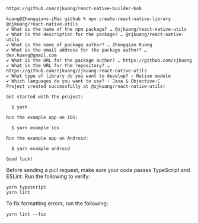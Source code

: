 `https://github.com/zjkuang/react-native-builder-bob`

```
kuang@Zhengqians-iMac github % npx create-react-native-library @zjkuang/react-native-utils
✔ What is the name of the npm package? … @zjkuang/react-native-utils
✔ What is the description for the package? … @zjkuang/react-native-utils
✔ What is the name of package author? … Zhengqian Kuang
✔ What is the email address for the package author? … dev.kuang@gmail.com
✔ What is the URL for the package author? … https://github.com/zjkuang
✔ What is the URL for the repository? … https://github.com/zjkuang/zjkuang-react-native-utils
✔ What type of library do you want to develop? › Native module
✔ Which languages do you want to use? › Java & Objective-C
Project created successfully at @zjkuang/react-native-utils!

Get started with the project:

  $ yarn

Run the example app on iOS:

  $ yarn example ios

Run the example app on Android:

  $ yarn example android

Good luck!
```

Before sending a pull request, make sure your code passes TypeScript and ESLint. Run the following to verify:

```
yarn typescript
yarn lint
```

To fix formatting errors, run the following:

```
yarn lint --fix
```
